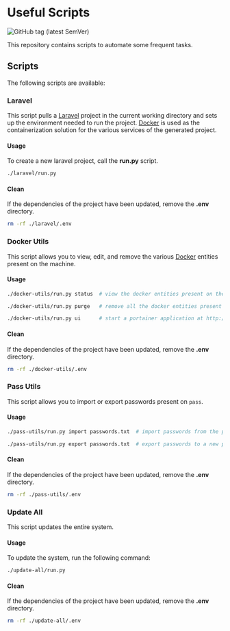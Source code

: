 # Useful Scripts

![GitHub tag (latest SemVer)](https://img.shields.io/github/v/tag/merchant-prince/useful-scripts?sort=semver&style=flat-square)

This repository contains scripts to automate some frequent tasks.

## Scripts

The following scripts are available:

### Laravel

This script pulls a [Laravel](https://laravel.com) project in the current working directory and sets up the environment
needed to run the project.
[Docker](https://www.docker.com) is used as the containerization solution for the various services of the generated
project.

#### Usage

To create a new laravel project, call the **run.py** script.

```sh
./laravel/run.py
```

#### Clean

If the dependencies of the project have been updated, remove the **.env** directory.

```sh
rm -rf ./laravel/.env
```

### Docker Utils

This script allows you to view, edit, and remove the various [Docker](https://www.docker.com) entities present on the
machine.

#### Usage

```sh
./docker-utils/run.py status  # view the docker entities present on the machine.

./docker-utils/run.py purge   # remove all the docker entities present on the machine.

./docker-utils/run.py ui      # start a portainer application at http://localhost:9000.
```

#### Clean

If the dependencies of the project have been updated, remove the **.env** directory.

```sh
rm -rf ./docker-utils/.env
```

### Pass Utils

This script allows you to import or export passwords present on ```pass```.

#### Usage

```sh
./pass-utils/run.py import passwords.txt  # import passwords from the previously exported password file passwords.txt.

./pass-utils/run.py export passwords.txt  # export passwords to a new passwords file named passwords.txt.
```

#### Clean

If the dependencies of the project have been updated, remove the **.env** directory.

```sh
rm -rf ./pass-utils/.env
```

### Update All

This script updates the entire system.

#### Usage

To update the system, run the following command:

```sh
./update-all/run.py
```

#### Clean

If the dependencies of the project have been updated, remove the **.env** directory.

```sh
rm -rf ./update-all/.env
```

